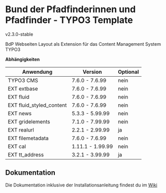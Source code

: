 #  Bund der Pfadfinderinnen und Pfadfinder - TYPO3 Template

v2.3.0-stable

BdP Webseiten Layout als Extension für das Content Management System TYPO3

**Abhängigkeiten**

| Anwendung        | Version        | Optional |
| ---------------- | -------------- | -------- |
| TYPO3 CMS        | 7.6.0 - 7.6.99 | nein     |
| EXT extbase      | 7.6.0 - 7.6.99 | nein     |
| EXT fluid        | 7.6.0 - 7.6.99 | nein     |
| EXT fluid_styled_content |  7.6.0 - 7.6.99   | nein     |
| EXT news         | 5.3.3 - 5.99.99 | nein       |
| EXT gridelements | 7.1.0 - 7.99.99 | nein       |
| EXT realurl      | 2.2.1 - 2.99.99 | ja     |
| EXT filemetadata | 7.6.0 - 7.6.99 | nein     |
| EXT cal | 1.11.1 - 1.99.99 | nein     |
| EXT tt_address | 3.2.1 - 3.99.99 | ja     |

## Dokumentation

Die Dokumentation inklusive der Installationsanleitung findest du im [Wiki](https://github.com/pfadfinden/bdp_template/wiki)

